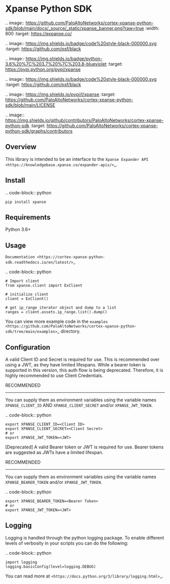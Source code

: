 Xpanse Python SDK
==================
.. image:: https://github.com/PaloAltoNetworks/cortex-xpanse-python-sdk/blob/main/docs/_source/_static/xpanse_banner.png?raw=true
   :width: 800
   :target: https://expanse.co/

.. image:: https://img.shields.io/badge/code%20style-black-000000.svg
   :target: https://github.com/psf/black

.. image:: https://img.shields.io/badge/python-3.6%20%7C%203.7%20%7C%203.8-blueviolet
   :target: https://pypi.python.org/pypi/xpanse

.. image:: https://img.shields.io/badge/code%20style-black-000000.svg
   :target: https://github.com/psf/black

.. image:: https://img.shields.io/pypi/l/xpanse
   :target: https://github.com/PaloAltoNetworks/cortex-xpanse-python-sdk/blob/main/LICENSE

.. image:: https://img.shields.io/github/contributors/PaloAltoNetworks/cortex-xpanse-python-sdk
   :target: https://github.com/PaloAltoNetworks/cortex-xpanse-python-sdk/graphs/contributors

Overview
--------

This library is intended to be an interface to the `Xpanse Expander API <https://knowledgebase.xpanse.co/expander-apis/>`_.

Install
-------
.. code-block:: python

    pip install xpanse

Requirements
------------

Python 3.6+

Usage
-----
`Documentation <https://cortex-xpanse-python-sdk.readthedocs.io/en/latest/>`_

.. code-block:: python

    # Import client
    from xpanse.client import ExClient

    # initialize client
    client = ExClient()

    # get ip_range iterator object and dump to a list
    ranges = client.assets.ip_range.list().dump()

You can view more example code in the `examples <https://github.com/PaloAltoNetworks/cortex-xpanse-python-sdk/tree/main/examples>`_ directory.

Configuration
-------------
A valid Client ID and Secret is required for use. This is recommended over using a JWT, as they have limited lifespans.
While a bearer token is supported in this version, this auth flow is being deprecated. Therefore, it is highly recommended to use Client Credentials.

RECOMMENDED
***********
You can supply them as environment variables using the variable names ``XPANSE_CLIENT_ID`` AND ``XPANSE_CLIENT_SECRET`` and/or ``XPANSE_JWT_TOKEN``.

.. code-block:: python

    export XPANSE_CLIENT_ID=<Client ID>
    export XPANSE_CLIENT_SECRET=<Client Secret>
    # or
    export XPANSE_JWT_TOKEN=<JWT>

[Deprecated]
A valid Bearer token or JWT is required for use. Bearer tokens are suggested as JWTs have a limited lifespan.

RECOMMENDED
***********
You can supply them as environment variables using the variable names ``XPANSE_BEARER_TOKEN`` and/or ``XPANSE_JWT_TOKEN``.

.. code-block:: python

    export XPANSE_BEARER_TOKEN=<Bearer Token>
    # or
    export XPANSE_JWT_TOKEN=<JWT>


Logging
-------
Logging is handled through the python logging package. To enable different levels of verbosity in your scripts you can do the following:

.. code-block:: python

    import logging
    logging.basicConfig(level=logging.DEBUG)

You can read more at `<https://docs.python.org/3/library/logging.html>`_.
